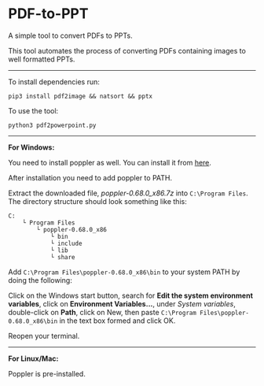 # PDF-to-PPT
A simple tool to convert PDFs to PPTs.

This tool automates the process of converting PDFs containing images to well formatted PPTs.

---

To install dependencies run:
```
pip3 install pdf2image && natsort && pptx
```
To use the tool:
```
python3 pdf2powerpoint.py
```

---

**For Windows:**

You need to install poppler as well. You can install it from [here](http://blog.alivate.com.au/poppler-windows/ "Poppler Installation Link").

After installation you need to add poppler to PATH.

Extract the downloaded file, _poppler-0.68.0_x86.7z_ into ```C:\Program Files```. The directory structure should look something like this:
```
C:
    └ Program Files
        └ poppler-0.68.0_x86
            └ bin
            └ include
            └ lib
            └ share
```
Add ```C:\Program Files\poppler-0.68.0_x86\bin``` to your system PATH by doing the following: 

Click on the Windows start button, search for **Edit the system environment variables**, click on **Environment Variables...**, under *System variables*, double-click on **Path**, click on New, then paste ```C:\Program Files\poppler-0.68.0_x86\bin``` in the text box formed and click OK.

Reopen your terminal.

---

**For Linux/Mac:**

Poppler is pre-installed.
